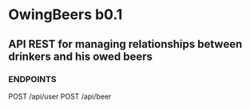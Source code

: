 # OwingBeers b0.1

## API REST for managing relationships between drinkers and his owed beers

### ENDPOINTS
POST /api/user
POST /api/beer
